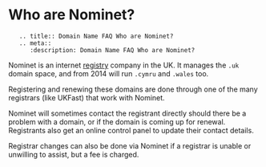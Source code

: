 # Who are Nominet?

```eval_rst
   .. title:: Domain Name FAQ Who are Nominet?
   .. meta::
      :description: Domain Name FAQ Who are Nominet?
```

Nominet is an internet [registry](/domains/domains/faqs/what-is-a-domain-registry) company in the UK. It manages the `.uk` domain space, and from 2014 will run `.cymru` and `.wales` too.

Registering and renewing these domains are done through one of the many registrars (like UKFast) that work with Nominet.

Nominet will sometimes contact the registrant directly should there be a problem with a domain, or if the domain is coming up for renewal. Registrants also get an online control panel to update their contact details.

Registrar changes can also be done via Nominet if a registrar is unable or unwilling to assist, but a fee is charged.
